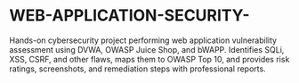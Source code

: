 # WEB-APPLICATION-SECURITY-
Hands-on cybersecurity project performing web application vulnerability assessment using DVWA, OWASP Juice Shop, and bWAPP. Identifies SQLi, XSS, CSRF, and other flaws, maps them to OWASP Top 10, and provides risk ratings, screenshots, and remediation steps with professional reports.
